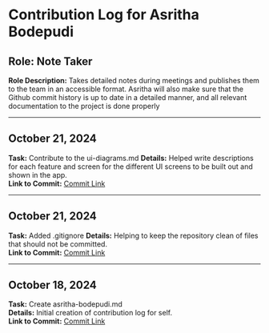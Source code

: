# Contribution Log for Asritha Bodepudi 

## Role: Note Taker 

**Role Description:** Takes detailed notes during meetings and publishes them to the team in an accessible format. Asritha will also make sure that the Github commit history is up to date in a detailed manner, and all relevant documentation to the project is done properly 

---


## October 21, 2024
**Task:** Contribute to the ui-diagrams.md
**Details:** Helped write descriptions for each feature and screen for the different UI screens to be built out and shown in the app.  
**Link to Commit:** [Commit Link](https://github.com/batterydied/Aquatica/commit/c4459765bb2fb5f2b7840b1e495481f8be1a06b8)

---


## October 21, 2024
**Task:** Added .gitignore 
**Details:** Helping to keep the repository clean of files that should not be committed.  
**Link to Commit:** [Commit Link](https://github.com/batterydied/Aquatica/commit/b4620b061bd48f09ad3eeb19ef48c3fbf009ef7f)

---

## October 18, 2024
**Task:** Create asritha-bodepudi.md  
**Details:** Initial creation of contribution log for self.  
**Link to Commit:** [Commit Link](https://github.com/batterydied/Aquatica/commit/1d0e3a3434ed1932d9cb45c440eb1c1e8732962c)

